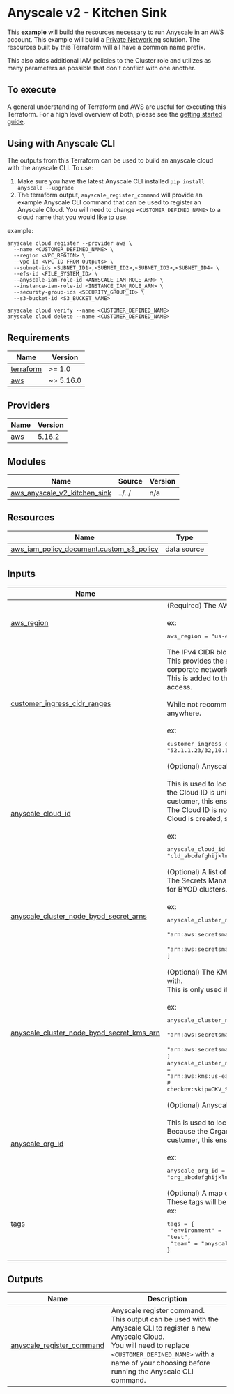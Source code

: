 # Anyscale v2 - Kitchen Sink

This **example** will build the resources necessary to run Anyscale in an AWS account. This example will build a
[Private Networking](https://docs.anyscale.com/cloud-deployment/aws/manage-clouds#anyscale-clouds-on-aws) solution.
The resources built by this Terraform will all have a common name prefix.

This also adds additional IAM policies to the Cluster role and utilizes as many parameters as possible that don't conflict with one another.

## To execute
A general understanding of Terraform and AWS are useful for executing this Terraform. For a high level overview of both,
please see the [getting started guide](https://github.com/anyscale/terraform-aws-anyscale-cloudfoundation-modules/blob/main/getting-started.md).

## Using with Anyscale CLI

The outputs from this Terraform can be used to build an anyscale cloud with the anyscale CLI. To use:
1. Make sure you have the latest Anyscale CLI installed `pip install anyscale --upgrade`
2. The terraform output, `anyscale_register_command` will provide an example Anyscale CLI command that can be used to register an Anyscale Cloud. You will need to change `<CUSTOMER_DEFINED_NAME>` to a cloud name that you would like to use.

example:

```
anyscale cloud register --provider aws \
  --name <CUSTOMER_DEFINED_NAME> \
  --region <VPC_REGION> \
  --vpc-id <VPC ID FROM Outputs> \
  --subnet-ids <SUBNET_ID1>,<SUBNET_ID2>,<SUBNET_ID3>,<SUBNET_ID4> \
  --efs-id <FILE_SYSTEM_ID> \
  --anyscale-iam-role-id <ANYSCALE_IAM_ROLE_ARN> \
  --instance-iam-role-id <INSTANCE_IAM_ROLE_ARN> \
  --security-group-ids <SECURITY_GROUP_ID> \
  --s3-bucket-id <S3_BUCKET_NAME>

anyscale cloud verify --name <CUSTOMER_DEFINED_NAME>
anyscale cloud delete --name <CUSTOMER_DEFINED_NAME>
```

<!-- BEGIN_TF_DOCS -->
## Requirements

| Name | Version |
|------|---------|
| <a name="requirement_terraform"></a> [terraform](#requirement\_terraform) | >= 1.0 |
| <a name="requirement_aws"></a> [aws](#requirement\_aws) | ~> 5.16.0 |

## Providers

| Name | Version |
|------|---------|
| <a name="provider_aws"></a> [aws](#provider\_aws) | 5.16.2 |

## Modules

| Name | Source | Version |
|------|--------|---------|
| <a name="module_aws_anyscale_v2_kitchen_sink"></a> [aws\_anyscale\_v2\_kitchen\_sink](#module\_aws\_anyscale\_v2\_kitchen\_sink) | ../../ | n/a |

## Resources

| Name | Type |
|------|------|
| [aws_iam_policy_document.custom_s3_policy](https://registry.terraform.io/providers/hashicorp/aws/latest/docs/data-sources/iam_policy_document) | data source |

## Inputs

| Name | Description | Type | Default | Required |
|------|-------------|------|---------|:--------:|
| <a name="input_aws_region"></a> [aws\_region](#input\_aws\_region) | (Required) The AWS region in which all resources will be created.<br/><br/>ex:<pre>aws_region = "us-east-2"</pre> | `string` | n/a | yes |
| <a name="input_customer_ingress_cidr_ranges"></a> [customer\_ingress\_cidr\_ranges](#input\_customer\_ingress\_cidr\_ranges) | The IPv4 CIDR block that is allowed to access the clusters.<br/>This provides the ability to lock down the v1 stack to just the public IPs of a corporate network.<br/>This is added to the security group and allows port 443 (https) and 22 (ssh) access.<br/><br/>While not recommended, you can set this to `0.0.0.0/0` to allow access from anywhere.<br/><br/>ex:<pre>customer_ingress_cidr_ranges = "52.1.1.23/32,10.1.0.0/16"</pre> | `string` | n/a | yes |
| <a name="input_anyscale_cloud_id"></a> [anyscale\_cloud\_id](#input\_anyscale\_cloud\_id) | (Optional) Anyscale Cloud ID.<br/><br/>This is used to lock down the cross account access role by Cloud ID. Because the Cloud ID is unique to each<br/>customer, this ensures that only the customer can access their own resources. The Cloud ID is not known until the<br/>Cloud is created, so this is an optional variable.<br/><br/>ex:<pre>anyscale_cloud_id = "cld_abcdefghijklmnop1234567890"</pre> | `string` | `null` | no |
| <a name="input_anyscale_cluster_node_byod_secret_arns"></a> [anyscale\_cluster\_node\_byod\_secret\_arns](#input\_anyscale\_cluster\_node\_byod\_secret\_arns) | (Optional) A list of Secrets Manager ARNs.<br/>The Secrets Manager secret ARNs that the cluster node role needs access to for BYOD clusters.<br/><br/>ex:<pre>anyscale_cluster_node_secret_arns = [<br/>  "arn:aws:secretsmanager:us-east-1:123456789012:secret:my-secret-1",<br/>  "arn:aws:secretsmanager:us-east-1:123456789012:secret:my-secret-2",<br/>]</pre> | `list(string)` | `[]` | no |
| <a name="input_anyscale_cluster_node_byod_secret_kms_arn"></a> [anyscale\_cluster\_node\_byod\_secret\_kms\_arn](#input\_anyscale\_cluster\_node\_byod\_secret\_kms\_arn) | (Optional) The KMS key ARN that the Secrets Manager secrets are encrypted with.<br/>This is only used if `anyscale_cluster_node_byod_secret_arns` is also provided.<br/><br/>ex:<pre>anyscale_cluster_node_secret_arns = [<br/>  "arn:aws:secretsmanager:us-east-1:123456789012:secret:my-secret-1",<br/>  "arn:aws:secretsmanager:us-east-1:123456789012:secret:my-secret-2",<br/>]<br/>anyscale_cluster_node_secret_kms_arn = "arn:aws:kms:us-east-1:123456789012:key/12345678-1234-1234-1234-123456789012"<br/># checkov:skip=CKV_SECRET_6</pre> | `string` | `null` | no |
| <a name="input_anyscale_org_id"></a> [anyscale\_org\_id](#input\_anyscale\_org\_id) | (Optional) Anyscale Organization ID.<br/><br/>This is used to lock down the cross account access role by Organization ID. Because the Organization ID is unique to each<br/>customer, this ensures that only the customer can access their own resources.<br/><br/>ex:<pre>anyscale_org_id = "org_abcdefghijklmn1234567890"</pre> | `string` | `null` | no |
| <a name="input_tags"></a> [tags](#input\_tags) | (Optional) A map of tags.<br/>These tags will be added to all cloud resources that accept tags.<br/>ex:<pre>tags = {<br/>  "environment" = "test",<br/>  "team" = "anyscale"<br/>}</pre> | `map(string)` | <pre>{<br/>  "environment": "test",<br/>  "test": true<br/>}</pre> | no |

## Outputs

| Name | Description |
|------|-------------|
| <a name="output_anyscale_register_command"></a> [anyscale\_register\_command](#output\_anyscale\_register\_command) | Anyscale register command.<br/>This output can be used with the Anyscale CLI to register a new Anyscale Cloud.<br/>You will need to replace `<CUSTOMER_DEFINED_NAME>` with a name of your choosing before running the Anyscale CLI command. |
<!-- END_TF_DOCS -->
